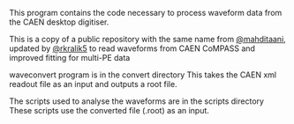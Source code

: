 This program contains the code necessary to process waveform data from the CAEN desktop digitiser.

This is a copy of a public repository with the same name from [@mahditaani](https://github.com/mahditaani), updated by [@rkralik5](https://github.com/rkralik5) to read waveforms from CAEN CoMPASS and improved fitting for multi-PE data


waveconvert program is in the convert directory
    This takes the CAEN xml readout file as an input and outputs a root file.

The scripts used to analyse the waveforms are in the scripts directory
    These scripts use the converted file (.root) as an input.
